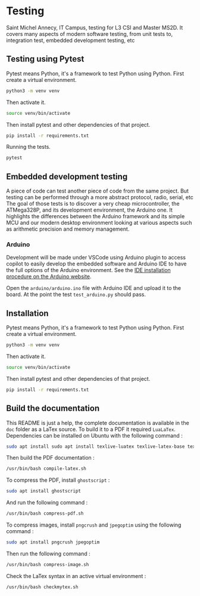 # Testing

Saint Michel Annecy, IT Campus, testing for L3 CSI and Master MS2D.
It covers many aspects of modern software testing, from unit tests to, integration test, embedded development testing,
etc

## Testing using Pytest

Pytest means Python, it's a framework to test Python using Python.
First create a virtual environment.

```bash
python3 -m venv venv
```

Then activate it.

```bash
source venv/bin/activate
```

Then install pytest and other dependencies of that project.

```bash
pip install -r requirements.txt
```

Running the tests.

```bash
pytest
```

## Embedded development testing

A piece of code can test another piece of code from the same project.
But testing can be performed through a more abstract protocol, radio, serial, etc
The goal of those tests is to discover a very cheap microcontroller, the ATMega328P,
and its development environment, the Arduino one.
It highlights the differences between the Arduino framework and its simple MCU
and our modern desktop environment looking at various aspects such as arithmetic precision
and memory management.

### Arduino

Development will be made under VSCode using Arduino plugin to access copilot
to easily develop the embedded software and Arduino IDE to have the full
options of the Arduino environment. See
the [IDE installation procedure on the Arduino website](https://support.arduino.cc/hc/en-us/articles/360019833020-Download-and-install-Arduino-IDE).

Open the `arduino/arduino.ino` file with Arduino IDE and upload it to the board.
At the point the test `test_arduino.py` should pass.

## Installation

Pytest means Python, it's a framework to test Python using Python.
First create a virtual environment.

```bash
python3 -m venv venv
```

Then activate it.

```bash
source venv/bin/activate
```

Then install pytest and other dependencies of that project.

```bash
pip install -r requirements.txt
```

## Build the documentation

This README is just a help, the complete documentation is available in the `doc` folder as a LaTex source.
To build it to a PDF it required `LuaLaTex`.
Dependencies can be installed on Ubuntu with the following command :

```bash
sudo apt install sudo apt install texlive-luatex texlive-latex-base texlive-latex-recommended texlive-pictures texlive-latex-extra fonts-ebgaramond
```

Then build the PDF documentation :

```bash
/usr/bin/bash compile-latex.sh
```

To compress the PDF, install `ghostscript` :

 ```bash
 sudo apt install ghostscript
 ```

And run the following command :

```bash
/usr/bin/bash compress-pdf.sh
```

To compress images, install `pngcrush` and `jpegoptim` using the following command :

```bash
sudo apt install pngcrush jpegoptim
```

Then run the following command :

```bash
/usr/bin/bash compress-image.sh
```

Check the LaTex syntax in an active virtual environment :

```bash
/usr/bin/bash checkmytex.sh
```